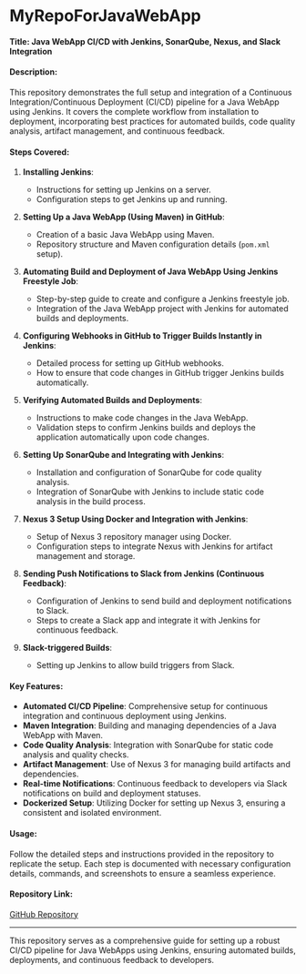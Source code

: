 # MyRepoForJavaWebApp

#### Title: **Java WebApp CI/CD with Jenkins, SonarQube, Nexus, and Slack Integration**

#### Description:
This repository demonstrates the full setup and integration of a Continuous Integration/Continuous Deployment (CI/CD) pipeline for a Java WebApp using Jenkins. It covers the complete workflow from installation to deployment, incorporating best practices for automated builds, code quality analysis, artifact management, and continuous feedback.

#### Steps Covered:

1. **Installing Jenkins**:
   - Instructions for setting up Jenkins on a server.
   - Configuration steps to get Jenkins up and running.

2. **Setting Up a Java WebApp (Using Maven) in GitHub**:
   - Creation of a basic Java WebApp using Maven.
   - Repository structure and Maven configuration details (`pom.xml` setup).

3. **Automating Build and Deployment of Java WebApp Using Jenkins Freestyle Job**:
   - Step-by-step guide to create and configure a Jenkins freestyle job.
   - Integration of the Java WebApp project with Jenkins for automated builds and deployments.

4. **Configuring Webhooks in GitHub to Trigger Builds Instantly in Jenkins**:
   - Detailed process for setting up GitHub webhooks.
   - How to ensure that code changes in GitHub trigger Jenkins builds automatically.

5. **Verifying Automated Builds and Deployments**:
   - Instructions to make code changes in the Java WebApp.
   - Validation steps to confirm Jenkins builds and deploys the application automatically upon code changes.

6. **Setting Up SonarQube and Integrating with Jenkins**:
   - Installation and configuration of SonarQube for code quality analysis.
   - Integration of SonarQube with Jenkins to include static code analysis in the build process.

7. **Nexus 3 Setup Using Docker and Integration with Jenkins**:
   - Setup of Nexus 3 repository manager using Docker.
   - Configuration steps to integrate Nexus with Jenkins for artifact management and storage.

8. **Sending Push Notifications to Slack from Jenkins (Continuous Feedback)**:
   - Configuration of Jenkins to send build and deployment notifications to Slack.
   - Steps to create a Slack app and integrate it with Jenkins for continuous feedback.

9. **Slack-triggered Builds**:
   - Setting up Jenkins to allow build triggers from Slack.
   
#### Key Features:
- **Automated CI/CD Pipeline**: Comprehensive setup for continuous integration and continuous deployment using Jenkins.
- **Maven Integration**: Building and managing dependencies of a Java WebApp with Maven.
- **Code Quality Analysis**: Integration with SonarQube for static code analysis and quality checks.
- **Artifact Management**: Use of Nexus 3 for managing build artifacts and dependencies.
- **Real-time Notifications**: Continuous feedback to developers via Slack notifications on build and deployment statuses.
- **Dockerized Setup**: Utilizing Docker for setting up Nexus 3, ensuring a consistent and isolated environment.

#### Usage:
Follow the detailed steps and instructions provided in the repository to replicate the setup. Each step is documented with necessary configuration details, commands, and screenshots to ensure a seamless experience.

#### Repository Link:
[GitHub Repository](https://github.com/Ujagbor/myJavaAppRepo/)

---

This repository serves as a comprehensive guide for setting up a robust CI/CD pipeline for Java WebApps using Jenkins, ensuring automated builds, deployments, and continuous feedback to developers.
